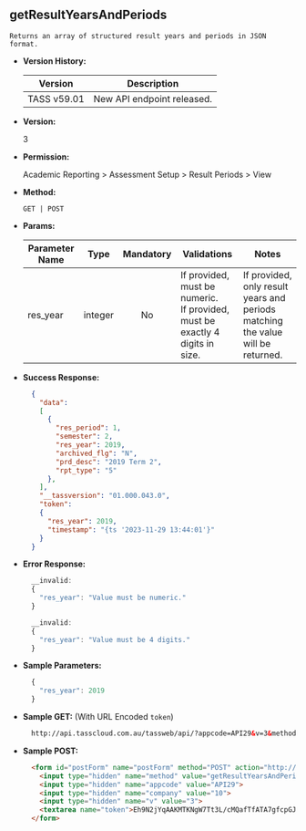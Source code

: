 **getResultYearsAndPeriods**
----
    Returns an array of structured result years and periods in JSON format.

* **Version History:**

    Version | Description
    --- | --- |
    TASS v59.01 | New API endpoint released.

* **Version:**

    3

* **Permission:**

    Academic Reporting > Assessment Setup > Result Periods > View

* **Method:**

    `GET | POST`

* **Params:**

    Parameter Name | Type | Mandatory | Validations | Notes
    --- | :---: | :---: | --- | --- |
    res_year | integer | No | If provided, must be numeric.<br>If provided, must be exactly 4 digits in size. | If provided, only result years and periods matching the value will be returned.

* **Success Response:**
    ```json
      {
        "data":
        [
          {
            "res_period": 1,
            "semester": 2,
            "res_year": 2019,
            "archived_flg": "N",
            "prd_desc": "2019 Term 2",
            "rpt_type": "5"
          },
        ],
        "__tassversion": "01.000.043.0",
        "token":
        {
          "res_year": 2019,
          "timestamp": "{ts '2023-11-29 13:44:01'}"
        }
      }
    ```
 
* **Error Response:**

    ```javascript
      __invalid:
      {
        "res_year": "Value must be numeric."
      }
    ```

    ```javascript
      __invalid:
      {
        "res_year": "Value must be 4 digits."
      }
    ```
    
* **Sample Parameters:**

    ```javascript
      {
        "res_year": 2019
      }
    ```

* **Sample GET:** (With URL Encoded `token`)

    ```HTML
      http://api.tasscloud.com.au/tassweb/api/?appcode=API29&v=3&method=GetResultYearsAndPeriods&token=Eh9N2jYqAAKMTKNgW7Tt3L%2FcMQafTfATA7gfcpGJ2Qw%3D&company=10
    ```
  
* **Sample POST:**

    ```HTML
      <form id="postForm" name="postForm" method="POST" action="http://api.tasscloud.com.au/tassweb/api/">
        <input type="hidden" name="method" value="getResultYearsAndPeriods">
        <input type="hidden" name="appcode" value="API29">
        <input type="hidden" name="company" value="10">
        <input type="hidden" name="v" value="3">
        <textarea name="token">Eh9N2jYqAAKMTKNgW7Tt3L/cMQafTfATA7gfcpGJ2Qw=</textarea>
      </form>
    ```
